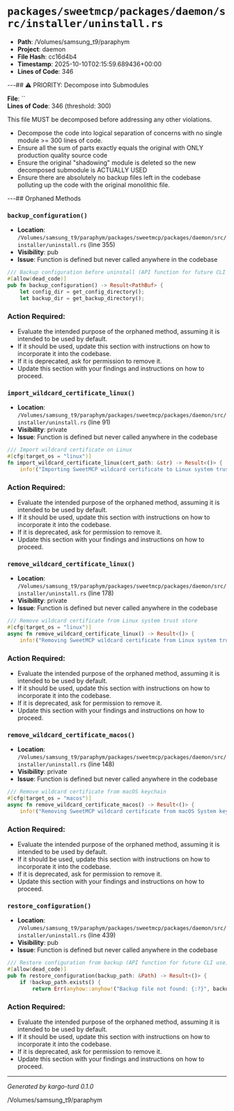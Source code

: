 # `packages/sweetmcp/packages/daemon/src/installer/uninstall.rs`

- **Path**: /Volumes/samsung_t9/paraphym
- **Project**: daemon
- **File Hash**: cc16d4b4  
- **Timestamp**: 2025-10-10T02:15:59.689436+00:00  
- **Lines of Code**: 346

---## ⚠️ PRIORITY: Decompose into Submodules

**File**: ``  
**Lines of Code**: 346 (threshold: 300)

This file MUST be decomposed before addressing any other violations.

- Decompose the code into logical separation of concerns with no single module >= 300 lines of code. 
- Ensure all the sum of parts exactly equals the original with ONLY production quality source code
- Ensure the original "shadowing" module is deleted so the new decomposed submodule is ACTUALLY USED
- Ensure there are absolutely no backup files left in the codebase polluting up the code with the original monolithic file.

---## Orphaned Methods


### `backup_configuration()`

- **Location**: `/Volumes/samsung_t9/paraphym/packages/sweetmcp/packages/daemon/src/installer/uninstall.rs` (line 355)
- **Visibility**: pub
- **Issue**: Function is defined but never called anywhere in the codebase

```rust
/// Backup configuration before uninstall (API function for future CLI use)
#[allow(dead_code)]
pub fn backup_configuration() -> Result<PathBuf> {
    let config_dir = get_config_directory();
    let backup_dir = get_backup_directory();
```

### Action Required:

- Evaluate the intended purpose of the orphaned method, assuming it is intended to be used by default.
- If it should be used, update this section with instructions on how to incorporate it into the codebase.
- If it is deprecated, ask for permission to remove it.
- Update this section with your findings and instructions on how to proceed.


### `import_wildcard_certificate_linux()`

- **Location**: `/Volumes/samsung_t9/paraphym/packages/sweetmcp/packages/daemon/src/installer/uninstall.rs` (line 91)
- **Visibility**: private
- **Issue**: Function is defined but never called anywhere in the codebase

```rust
/// Import wildcard certificate on Linux
#[cfg(target_os = "linux")]
fn import_wildcard_certificate_linux(cert_path: &str) -> Result<()> {
    info!("Importing SweetMCP wildcard certificate to Linux system trust store");

```

### Action Required:

- Evaluate the intended purpose of the orphaned method, assuming it is intended to be used by default.
- If it should be used, update this section with instructions on how to incorporate it into the codebase.
- If it is deprecated, ask for permission to remove it.
- Update this section with your findings and instructions on how to proceed.


### `remove_wildcard_certificate_linux()`

- **Location**: `/Volumes/samsung_t9/paraphym/packages/sweetmcp/packages/daemon/src/installer/uninstall.rs` (line 178)
- **Visibility**: private
- **Issue**: Function is defined but never called anywhere in the codebase

```rust
/// Remove wildcard certificate from Linux system trust store
#[cfg(target_os = "linux")]
async fn remove_wildcard_certificate_linux() -> Result<()> {
    info!("Removing SweetMCP wildcard certificate from Linux system trust store");

```

### Action Required:

- Evaluate the intended purpose of the orphaned method, assuming it is intended to be used by default.
- If it should be used, update this section with instructions on how to incorporate it into the codebase.
- If it is deprecated, ask for permission to remove it.
- Update this section with your findings and instructions on how to proceed.


### `remove_wildcard_certificate_macos()`

- **Location**: `/Volumes/samsung_t9/paraphym/packages/sweetmcp/packages/daemon/src/installer/uninstall.rs` (line 148)
- **Visibility**: private
- **Issue**: Function is defined but never called anywhere in the codebase

```rust
/// Remove wildcard certificate from macOS keychain
#[cfg(target_os = "macos")]
async fn remove_wildcard_certificate_macos() -> Result<()> {
    info!("Removing SweetMCP wildcard certificate from macOS System keychain");

```

### Action Required:

- Evaluate the intended purpose of the orphaned method, assuming it is intended to be used by default.
- If it should be used, update this section with instructions on how to incorporate it into the codebase.
- If it is deprecated, ask for permission to remove it.
- Update this section with your findings and instructions on how to proceed.


### `restore_configuration()`

- **Location**: `/Volumes/samsung_t9/paraphym/packages/sweetmcp/packages/daemon/src/installer/uninstall.rs` (line 439)
- **Visibility**: pub
- **Issue**: Function is defined but never called anywhere in the codebase

```rust
/// Restore configuration from backup (API function for future CLI use)
#[allow(dead_code)]
pub fn restore_configuration(backup_path: &Path) -> Result<()> {
    if !backup_path.exists() {
        return Err(anyhow::anyhow!("Backup file not found: {:?}", backup_path));
```

### Action Required:

- Evaluate the intended purpose of the orphaned method, assuming it is intended to be used by default.
- If it should be used, update this section with instructions on how to incorporate it into the codebase.
- If it is deprecated, ask for permission to remove it.
- Update this section with your findings and instructions on how to proceed.

---

*Generated by kargo-turd 0.1.0*

/Volumes/samsung_t9/paraphym